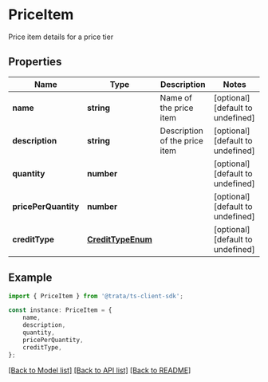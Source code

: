 # PriceItem

Price item details for a price tier

## Properties

Name | Type | Description | Notes
------------ | ------------- | ------------- | -------------
**name** | **string** | Name of the price item | [optional] [default to undefined]
**description** | **string** | Description of the price item | [optional] [default to undefined]
**quantity** | **number** |  | [optional] [default to undefined]
**pricePerQuantity** | **number** |  | [optional] [default to undefined]
**creditType** | [**CreditTypeEnum**](CreditTypeEnum.md) |  | [optional] [default to undefined]

## Example

```typescript
import { PriceItem } from '@trata/ts-client-sdk';

const instance: PriceItem = {
    name,
    description,
    quantity,
    pricePerQuantity,
    creditType,
};
```

[[Back to Model list]](../README.md#documentation-for-models) [[Back to API list]](../README.md#documentation-for-api-endpoints) [[Back to README]](../README.md)

